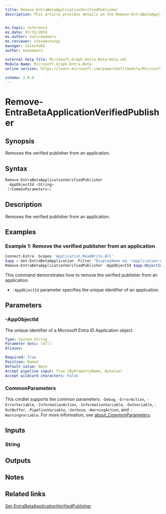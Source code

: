 ```yaml
---
title: Remove-EntraBetaApplicationVerifiedPublisher
description: This article provides details on the Remove-EntraBetaApplicationVerifiedPublisher command.


ms.topic: reference
ms.date: 07/31/2024
ms.author: eunicewaweru
ms.reviewer: stevemutungi
manager: CelesteDG
author: msewaweru

external help file: Microsoft.Graph.Entra.Beta-Help.xml
Module Name: Microsoft.Graph.Entra.Beta
online version: https://learn.microsoft.com/powershell/module/Microsoft.Graph.Entra.Beta/Remove-EntraBetaApplicationVerifiedPublisher

schema: 2.0.0
---
```


# Remove-EntraBetaApplicationVerifiedPublisher

## Synopsis

Removes the verified publisher from an application.

## Syntax

```powershell
Remove-EntraBetaApplicationVerifiedPublisher
 -AppObjectId <String>
 [<CommonParameters>]
```

## Description

Removes the verified publisher from an application.

## Examples

### Example 1: Remove the verified publisher from an application

```powershell
Connect-Entra -Scopes 'Application.ReadWrite.All'
$app = Get-EntraBetaApplication -Filter "DisplayName eq '<application-display-name>'"
Remove-EntraBetaApplicationVerifiedPublisher -AppObjectId $app.ObjectId
```

This command demonstrates how to remove the verified publisher from an application.  

- `-AppObjectId` parameter specifies the unique identifier of an application.

## Parameters

### -AppObjectId

The unique identifier of a Microsoft Entra ID Application object.

```yaml
Type: System.String
Parameter Sets: (All)
Aliases:

Required: True
Position: Named
Default value: None
Accept pipeline input: True (ByPropertyName, ByValue)
Accept wildcard characters: False
```

### CommonParameters

This cmdlet supports the common parameters: `-Debug`, `-ErrorAction`, `-ErrorVariable`, `-InformationAction`, `-InformationVariable`, `-OutVariable`, `-OutBuffer`, `-PipelineVariable`, `-Verbose`, `-WarningAction`, and `-WarningVariable`. For more information, see [about_CommonParameters](https://go.microsoft.com/fwlink/?LinkID=113216).

## Inputs

### String

## Outputs

## Notes

## Related links

[Set-EntraBetaApplicationVerifiedPublisher](Set-EntraBetaApplicationVerifiedPublisher.md)
